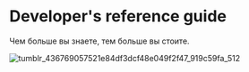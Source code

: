 # Developer's reference guide
Чем больше вы знаете, тем больше вы стоите. 

![tumblr_436769057521e84df3dcf48e049f2f47_919c59fa_512](https://user-images.githubusercontent.com/29490863/151101520-1c750b00-254e-4ad7-8f44-9667a31c170e.jpg)
